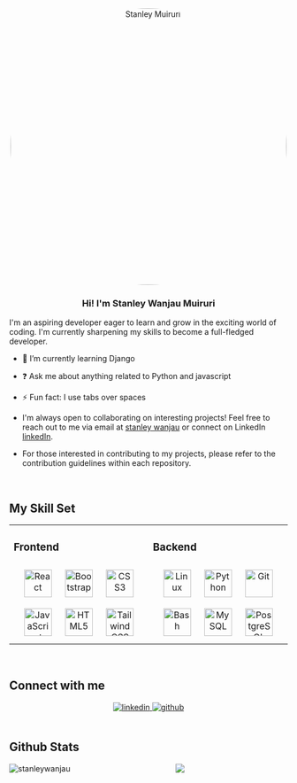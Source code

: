 <div align="center">
<img src="https://github.com/stanleywanjau/stanleywanjau/blob/main/DSC_2605.JPG" style="border-radius: 50%; width: 500px; height: 500px;" alt="Stanley Muiruri" align="center" />
</div>  
  

### <div align="center">Hi! I'm Stanley Wanjau Muiruri
I'm an aspiring developer eager to learn and grow in the exciting world of coding. I'm currently sharpening my skills to become a full-fledged developer.</div>  
  

- 🌱 I’m currently learning Django  
  

- ❓ Ask me about anything related to Python and javascript  
  

- ⚡ Fun fact: I use tabs over spaces
- I'm always open to collaborating on interesting projects! Feel free to reach out to me via email at <a href="stanleywanjau371@gmail.com" target="_blank">stanley wanjau</a> or connect on LinkedIn  <a href="https://www.linkedin.com/in/wanjau-stanley-b8b250269/" target="_blank">linkedIn</a>.
- For those interested in contributing to my projects, please refer to the contribution guidelines within each repository.
  

<br/>  


## My Skill Set  
<table><tr><td valign="top" width="33%">



### Frontend  
<div align="center">  
<a href="https://reactjs.org/" target="_blank"><img style="margin: 10px" src="https://profilinator.rishav.dev/skills-assets/react-original-wordmark.svg" alt="React" height="50" /></a>  
<a href="https://getbootstrap.com/docs/3.4/javascript/" target="_blank"><img style="margin: 10px" src="https://profilinator.rishav.dev/skills-assets/bootstrap-plain.svg" alt="Bootstrap" height="50" /></a>  
<a href="https://www.w3schools.com/css/" target="_blank"><img style="margin: 10px" src="https://profilinator.rishav.dev/skills-assets/css3-original-wordmark.svg" alt="CSS3" height="50" /></a>  
<a href="https://www.javascript.com/" target="_blank"><img style="margin: 10px" src="https://profilinator.rishav.dev/skills-assets/javascript-original.svg" alt="JavaScript" height="50" /></a>  
<a href="https://en.wikipedia.org/wiki/HTML5" target="_blank"><img style="margin: 10px" src="https://profilinator.rishav.dev/skills-assets/html5-original-wordmark.svg" alt="HTML5" height="50" /></a>  
<a href="https://www.tailwindcss.com/" target="_blank"><img style="margin: 10px" src="https://profilinator.rishav.dev/skills-assets/tailwindcss.svg" alt="Tailwind CSS" height="50" /></a>  
</div>

</td><td valign="top" width="33%">



### Backend  
<div align="center">  
<a href="https://www.linux.org/" target="_blank"><img style="margin: 10px" src="https://profilinator.rishav.dev/skills-assets/linux-original.svg" alt="Linux" height="50" /></a>  
<a href="https://www.python.org/" target="_blank"><img style="margin: 10px" src="https://profilinator.rishav.dev/skills-assets/python-original.svg" alt="Python" height="50" /></a>  
<a href="https://github.com/" target="_blank"><img style="margin: 10px" src="https://profilinator.rishav.dev/skills-assets/git-scm-icon.svg" alt="Git" height="50" /></a>  
<a href="https://www.gnu.org/software/bash/" target="_blank"><img style="margin: 10px" src="https://profilinator.rishav.dev/skills-assets/gnu_bash-icon.svg" alt="Bash" height="50" /></a>  
<a href="https://www.mysql.com/" target="_blank"><img style="margin: 10px" src="https://profilinator.rishav.dev/skills-assets/mysql-original-wordmark.svg" alt="MySQL" height="50" /></a>  
<a href="https://www.postgresql.org/" target="_blank"><img style="margin: 10px" src="https://profilinator.rishav.dev/skills-assets/postgresql-original-wordmark.svg" alt="PostgreSQL" height="50" /></a>  
</div>





</td></tr></table>  

<br/>  


## Connect with me  
<div align="center">

<a href="https://www.linkedin.com/in/wanjau-stanley-b8b250269/" target="_blank">
<img src=https://img.shields.io/badge/linkedin-%231E77B5.svg?&style=for-the-badge&logo=linkedin&logoColor=white alt=linkedin style="margin-bottom: 5px;" />
</a>
<a href="https://github.com/stanleywanjau" target="_blank">
<img src=https://img.shields.io/badge/github-%2324292e.svg?&style=for-the-badge&logo=github&logoColor=white alt=github style="margin-bottom: 5px;" />
</a>
 
</div>  
  

<br/>  


## Github Stats  
<div align="center">
  <p><img align="left" src="https://github-readme-stats.vercel.app/api/top-langs?username=stanleywanjau&show_icons=true&locale=en&layout=compact" alt="stanleywanjau" /></p>
  <img src="https://github-readme-stats.vercel.app/api?username=stanleywanjau&show_icons=true&count_private=true&hide_border=true" align="center" /></div>  

<br/>  
 
  



